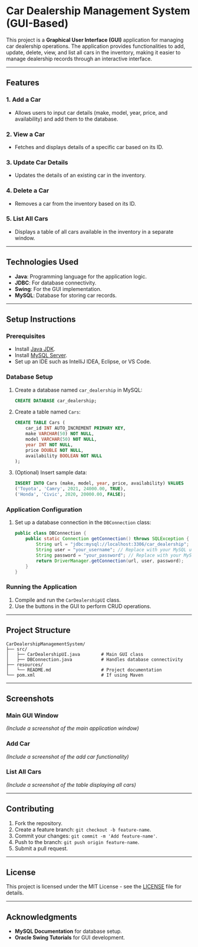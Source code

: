 # Car Dealership Management System (GUI-Based)

This project is a **Graphical User Interface (GUI)** application for managing car dealership operations. The application provides functionalities to add, update, delete, view, and list all cars in the inventory, making it easier to manage dealership records through an interactive interface.

---

## Features

### 1. **Add a Car**
- Allows users to input car details (make, model, year, price, and availability) and add them to the database.

### 2. **View a Car**
- Fetches and displays details of a specific car based on its ID.

### 3. **Update Car Details**
- Updates the details of an existing car in the inventory.

### 4. **Delete a Car**
- Removes a car from the inventory based on its ID.

### 5. **List All Cars**
- Displays a table of all cars available in the inventory in a separate window.

---

## Technologies Used
- **Java**: Programming language for the application logic.
- **JDBC**: For database connectivity.
- **Swing**: For the GUI implementation.
- **MySQL**: Database for storing car records.

---

## Setup Instructions

### Prerequisites
- Install [Java JDK](https://www.oracle.com/java/technologies/javase-jdk-downloads.html).
- Install [MySQL Server](https://dev.mysql.com/downloads/installer/).
- Set up an IDE such as IntelliJ IDEA, Eclipse, or VS Code.

### Database Setup
1. Create a database named `car_dealership` in MySQL:
   ```sql
   CREATE DATABASE car_dealership;
   ```
2. Create a table named `Cars`:
   ```sql
   CREATE TABLE Cars (
       car_id INT AUTO_INCREMENT PRIMARY KEY,
       make VARCHAR(50) NOT NULL,
       model VARCHAR(50) NOT NULL,
       year INT NOT NULL,
       price DOUBLE NOT NULL,
       availability BOOLEAN NOT NULL
   );
   ```
3. (Optional) Insert sample data:
   ```sql
   INSERT INTO Cars (make, model, year, price, availability) VALUES
   ('Toyota', 'Camry', 2021, 24000.00, TRUE),
   ('Honda', 'Civic', 2020, 20000.00, FALSE);
   ```

### Application Configuration
1. Set up a database connection in the `DBConnection` class:
   ```java
   public class DBConnection {
       public static Connection getConnection() throws SQLException {
           String url = "jdbc:mysql://localhost:3306/car_dealership";
           String user = "your_username"; // Replace with your MySQL username
           String password = "your_password"; // Replace with your MySQL password
           return DriverManager.getConnection(url, user, password);
       }
   }
   ```

### Running the Application
1. Compile and run the `CarDealershipUI` class.
2. Use the buttons in the GUI to perform CRUD operations.

---

## Project Structure
```
CarDealershipManagementSystem/
├── src/
│   ├── CarDealershipUI.java        # Main GUI class
│   ├── DBConnection.java           # Handles database connectivity
├── resources/
│   └── README.md                   # Project documentation
└── pom.xml                         # If using Maven
```

---

## Screenshots

### Main GUI Window
*(Include a screenshot of the main application window)*

### Add Car
*(Include a screenshot of the add car functionality)*

### List All Cars
*(Include a screenshot of the table displaying all cars)*

---

## Contributing
1. Fork the repository.
2. Create a feature branch: `git checkout -b feature-name`.
3. Commit your changes: `git commit -m 'Add feature-name'`.
4. Push to the branch: `git push origin feature-name`.
5. Submit a pull request.

---

## License
This project is licensed under the MIT License - see the [LICENSE](LICENSE) file for details.

---

## Acknowledgments
- **MySQL Documentation** for database setup.
- **Oracle Swing Tutorials** for GUI development.

